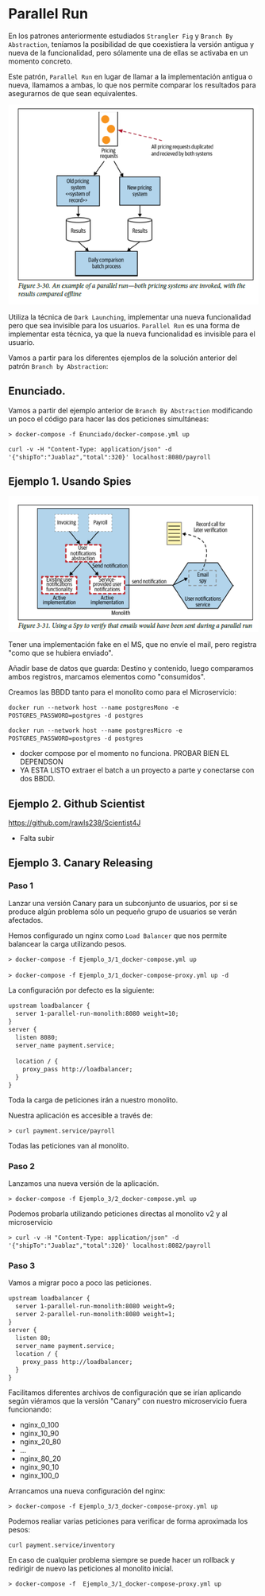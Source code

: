 # Parallel Run

En los patrones anteriormente estudiados `Strangler Fig` y `Branch By Abstraction`, teníamos la posibilidad de que coexistiera la versión antigua y nueva de la funcionalidad, pero sólamente una de ellas se activaba en un momento concreto.

Este patrón, `Parallel Run` en lugar de llamar a la implementación antigua o nueva, llamamos a ambas, lo que nos permite comparar los resultados para asegurarnos de que sean equivalentes.

![alt text](3.30_parallel_run.png)

Utiliza la técnica de `Dark Launching`, implementar una nueva funcionalidad pero que sea invisible para los usuarios. `Parallel Run` es una forma de implementar esta técnica, ya que la nueva funcionalidad es invisible para el usuario.


Vamos a partir para los diferentes ejemplos de la solución anterior del patrón `Branch by Abstraction`:

## Enunciado.
Vamos a partir del ejemplo anterior de `Branch By Abstraction` modificando un poco el código para hacer las dos peticiones simultáneas:

```
> docker-compose -f Enunciado/docker-compose.yml up 
```

```
curl -v -H "Content-Type: application/json" -d '{"shipTo":"Juablaz","total":320}' localhost:8080/payroll
```


## **Ejemplo 1. Usando Spies**

![alt text](3.31_parallel_run.png)

Tener una implementación fake en el MS, que no envíe el mail, pero registra "como que se hubiera enviado".

Añadir base de datos que guarda: Destino y contenido, luego comparamos ambos registros, marcamos elementos como "consumidos".

Creamos las BBDD tanto para el monolito como para el Microservicio:
```
docker run --network host --name postgresMono -e POSTGRES_PASSWORD=postgres -d postgres
```
```
docker run --network host --name postgresMicro -e POSTGRES_PASSWORD=postgres -d postgres
```


- docker compose por el momento no funciona. PROBAR BIEN EL DEPENDSON
- YA ESTA LISTO extraer el batch a un proyecto a parte y conectarse con dos BBDD.

## **Ejemplo 2. Github Scientist**

https://github.com/rawls238/Scientist4J

- Falta subir 

## **Ejemplo 3. Canary Releasing**


### **Paso 1**
Lanzar una versión Canary para un subconjunto de usuarios, por si se produce algún problema sólo un pequeño grupo de usuarios se verán afectados.

Hemos configurado un nginx como `Load Balancer` que nos permite balancear la carga utilizando pesos.

```
> docker-compose -f Ejemplo_3/1_docker-compose.yml up 

> docker-compose -f Ejemplo_3/1_docker-compose-proxy.yml up -d
```

La configuración por defecto es la siguiente:
```
upstream loadbalancer {
  server 1-parallel-run-monolith:8080 weight=10;
}
server {
  listen 8080;
  server_name payment.service;

  location / {
    proxy_pass http://loadbalancer;
  }
}
```

Toda la carga de peticiones irán a nuestro monolito.

Nuestra aplicación es accesible a través de:

```
> curl payment.service/payroll
```

Todas las peticiones van al monolito.


### **Paso 2**
Lanzamos una nueva versión de la aplicación.

```
> docker-compose -f Ejemplo_3/2_docker-compose.yml up 
```

Podemos probarla utilizando peticiones directas al monolito v2 y al microservicio

```
> curl -v -H "Content-Type: application/json" -d '{"shipTo":"Juablaz","total":320}' localhost:8082/payroll
```

### **Paso 3**
Vamos a migrar poco a poco las peticiones.

```
upstream loadbalancer {
  server 1-parallel-run-monolith:8080 weight=9;
  server 2-parallel-run-monolith:8080 weight=1;
}
server {
  listen 80;
  server_name payment.service;
  location / {
    proxy_pass http://loadbalancer;
  }
}
```

Facilitamos diferentes archivos de configuración que se irían aplicando según viéramos que la versión "Canary" con nuestro microservicio fuera funcionando:
- nginx_0_100
- nginx_10_90
- nginx_20_80
- ...
- nginx_80_20
- nginx_90_10
- nginx_100_0

Arrancamos una nueva configuración del nginx:

```
> docker-compose -f Ejemplo_3/3_docker-compose-proxy.yml up 
```

Podemos realiar varias peticiones para verificar de forma aproximada los pesos:

```
curl payment.service/inventory
```

En caso de cualquier problema siempre se puede hacer un rollback y redirigir de nuevo las peticiones al monolito inicial.
```
> docker-compose -f  Ejemplo_3/1_docker-compose-proxy.yml up
```